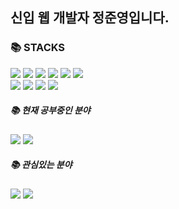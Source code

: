 
<div>
	<h2>신입 웹 개발자 정준영입니다.</h2>
	<h3>📚 STACKS</h3>
</div>
<div> 
	<img src="https://img.shields.io/badge/html5-E34F26?style=for-the-badge&logo=html5&logoColor=white"> 
	<img src="https://img.shields.io/badge/css-1572B6?style=for-the-badge&logo=css3&logoColor=white"> 
	<img src="https://img.shields.io/badge/javascript-F7DF1E?style=for-the-badge&logo=javascript&logoColor=black"> 
	<img src="https://img.shields.io/badge/jquery-0769AD?style=for-the-badge&logo=jquery&logoColor=white">
	<img src="https://img.shields.io/badge/bootstrap-7952B3?style=for-the-badge&logo=bootstrap&logoColor=white">
	<img src="https://img.shields.io/badge/react-61DAFB?style=for-the-badge&logo=react&logoColor=black"> 
	<br>
	<img src="https://img.shields.io/badge/apache tomcat-F8DC75?style=for-the-badge&logo=apachetomcat&logoColor=white">
	<img src="https://img.shields.io/badge/oracle-F80000?style=for-the-badge&logo=oracle&logoColor=white">
	<img src="https://img.shields.io/badge/github-181717?style=for-the-badge&logo=github&logoColor=white">
	<img src="https://img.shields.io/badge/git-F05032?style=for-the-badge&logo=git&logoColor=white">
	<br>
</div>
<div>
	<h5>📚 현재 공부중인 분야 </h5>
</div>
<div>
	<img src="https://img.shields.io/badge/react-61DAFB?style=for-the-badge&logo=react&logoColor=black"> 
	<img src="https://img.shields.io/badge/typescript-3178C6?style=for-the-badge&logo=typescript&logoColor=white">
</div>
<div>
	<h5>📚 관심있는 분야</h5>
</div>
<div>
	<img src="https://img.shields.io/badge/node.js-339933?style=for-the-badge&logo=Node.js&logoColor=white">
	<img src="https://img.shields.io/badge/sass-CC6699?style=for-the-badge&logo=sass&logoColor=white">
</div>

